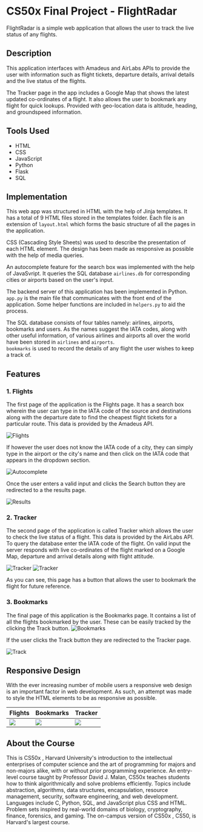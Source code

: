 
# CS50x Final Project - FlightRadar
FlightRadar is a simple web application that allows the user to track the live status of any flights. 

## Description

This application interfaces with Amadeus and AirLabs APIs to provide the user with information such as flight tickets, departure details, arrival details and the live status of the flights.

The Tracker page in the app includes a Google Map that shows the latest updated co-ordinates of a flight. It also allows the user to bookmark any flight for quick lookups. Provided with geo-location data is altitude, heading, and groundspeed information.

## Tools Used
- HTML 
- CSS
- JavaScript
- Python
- Flask
- SQL

## Implementation

This web app was structured in HTML with the help of Jinja templates. It has a total of 9 HTML files stored in the templates folder. Each file is an extension of `layout.html` which forms the basic structure of all the pages in the application. 

CSS (Cascading Style Sheets) was used to describe the presentation of each HTML element. The design has been made as responsive as possible with the help of media queries.

An autocomplete feature for the search box was implemented with the help of JavaSvript. It queries the SQL database `airlines.db` for corresponding cities or airports based on the user's input. 

The backend server of this application has been implemented in Python. `app.py` is the main file that communicates with the front end of the application. Some helper functions are included in `helpers.py` to aid the process.

The SQL database consists of four tables namely: airlines, airports, bookmarks and users. As the names suggest the IATA codes, along with other useful information, of various airlines and airports all over the world have been stored in `airlines` and `airports`. \
`bookmarks` is used to record the details of any flight the user wishes to keep a track of. 

## Features 

### 1. Flights
The first page of the application is the Flights page. It has a search box wherein the user can type in the IATA code of the source and destinations along with the departure date to find the cheapest flight tickets for a particular route. This data is provided by the Amadeus API.

![Flights](/static/preview/flights.png)

If however the user does not know the IATA code of a city, they can simply type in the airport or the city's name and then click on the IATA code that appears in the dropdown section.

![Autocomplete](/static/preview/autocomplete.png)

Once the user enters a valid input and clicks the Search button they are redirected to a the results page.

![Results](/static/preview/results.png)


### 2. Tracker
The second page of the application is called Tracker which allows the user to check the live status of a flight. This data is provided by the AirLabs API. 
To query the database enter the IATA code of the flight. On valid input the server responds with live co-ordinates of the flight marked on a Google Map, departure and arrival details along with flight attitude.
 
![Tracker](/static/preview/tracker.png)
![Tracker](/static/preview/tracker2.png)

As you can see, this page has a button that allows the user to bookmark the flight for future reference.

### 3. Bookmarks

The final page of this application is the Bookmarks page. It contains a list of all the flights bookmarked by the user. These can be easily tracked by the clicking the Track button.
![Bookmarks](/static/preview/bookmark.png)

If the user clicks the Track button they are redirected to the Tracker page. 

![Track](/static/preview/track.png)


## Responsive Design
With the ever increasing number of mobile users a responsive web design is an important factor in web development. As such, an attempt was made to style the HTML elements to be as responsive as possible. 

| Flights | Bookmarks | Tracker |
|--------------|--------------|-------------|
|![](/static/preview/responsive1.png)|![](/static/preview/responsive2.png)|![](/static/preview/responsive3.png)|


## About the Course
This is CS50x , Harvard University's introduction to the intellectual enterprises of computer science and the art of programming for majors and non-majors alike, with or without prior programming experience. An entry-level course taught by Professor David J. Malan, CS50x teaches students how to think algorithmically and solve problems efficiently. Topics include abstraction, algorithms, data structures, encapsulation, resource management, security, software engineering, and web development. Languages include C, Python, SQL, and JavaScript plus CSS and HTML. Problem sets inspired by real-world domains of biology, cryptography, finance, forensics, and gaming. The on-campus version of CS50x , CS50, is Harvard's largest course.

